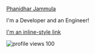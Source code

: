 [Phanidhar Jammula](https://github.com/PhanidharJammula)

I'm a Developer and an Engineer!

[I'm an inline-style link](https://www.google.com)

![profile views 100](https://github.com/PhanidharJammula)
